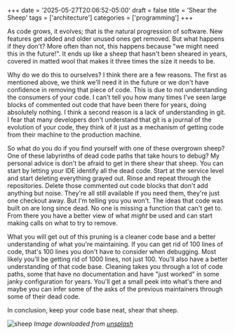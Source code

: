 +++
date = '2025-05-27T20:06:52-05:00'
draft = false
title = 'Shear the Sheep'
tags = ['architecture']
categories = ['programming']
+++

As code grows, it evolves; that is the natural progression of software. New features get added and older unused ones get removed. But what happens if they don't? More often than not, this happens because "we might need this in the future!". It ends up like a sheep that hasn't been sheared in years, covered in matted wool that makes it three times the size it needs to be.

Why do we do this to ourselves? I think there are a few reasons. The first as mentioned above, we think we'll need it in the future or we don't have confidence in removing that piece of code. This is due to not understanding the consumers of your code. I can't tell you how many times I've seen large blocks of commented out code that have been there for years, doing absolutely nothing. I think a second reason is a lack of understanding in git. I fear that many developers don't understand that git is a journal of the evolution of your code, they think of it just as a mechanism of getting code from their machine to the production machine.

So what do you do if you find yourself with one of these overgrown sheep? One of these labyrinths of dead code paths that take hours to debug? My personal advice is don't be afraid to get in there shear that sheep. You can start by letting your IDE identify all the dead code. Start at the service level and start deleting everything grayed out. Rinse and repeat through the repositories. Delete those commented out code blocks that don't add anything but noise. They're all still available if you need them, they're just one checkout away. But I'm telling you you won't. The ideas that code was built on are long since dead. No one is missing a function that can't get to.  From there you have a better view of what *might* be used and can start making calls on what to try to remove.

What you will get out of this pruning is a cleaner code base and a better understanding of what you're maintaining. If you can get rid of 100 lines of code, that's 100 lines you don't have to consider when debugging. Most likely you'll be getting rid of 1000 lines, not just 100. You'll also have a better understanding of that code base. Cleaning takes you through a lot of code paths, some that have no documentation and have "just worked" in some janky configuration for years. You'll get a small peek into what's there and maybe you can infer some of the asks of the previous maintainers through some of their dead code. 

In conclusion, keep your code base neat, shear that sheep. 

![sheep](/sheep.jpg)
*Image downloaded from [unsplash](https://unsplash.com/photos/a-shaggy-sheep-standing-in-a-grassy-field-UHLFYLSDC24)*